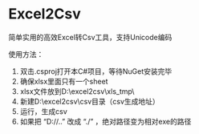 # Excel2Csv

简单实用的高效Excel转Csv工具，支持Unicode编码

使用方法：
1. 双击.csproj打开本C#项目，等待NuGet安装完毕
2. 确保xlsx里面只有一个sheet
3. xlsx文件放到D:\\excel2csv\xls_tmp\
4. 新建D:\\excel2csv\csv目录（csv生成地址）
5. 运行，生成csv
6. 如果把 “D://..” 改成 “./” ，绝对路径变为相对exe的路径
